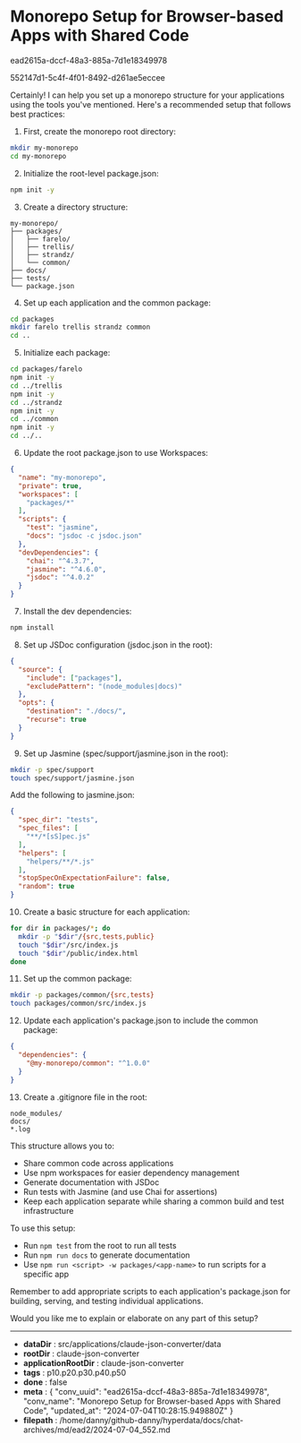 # Monorepo Setup for Browser-based Apps with Shared Code

ead2615a-dccf-48a3-885a-7d1e18349978

552147d1-5c4f-4f01-8492-d261ae5eccee

 Certainly! I can help you set up a monorepo structure for your applications using the tools you've mentioned. Here's a recommended setup that follows best practices:

1. First, create the monorepo root directory:

```bash
mkdir my-monorepo
cd my-monorepo
```

2. Initialize the root-level package.json:

```bash
npm init -y
```

3. Create a directory structure:

```
my-monorepo/
├── packages/
│   ├── farelo/
│   ├── trellis/
│   ├── strandz/
│   └── common/
├── docs/
├── tests/
└── package.json
```

4. Set up each application and the common package:

```bash
cd packages
mkdir farelo trellis strandz common
cd ..
```

5. Initialize each package:

```bash
cd packages/farelo
npm init -y
cd ../trellis
npm init -y
cd ../strandz
npm init -y
cd ../common
npm init -y
cd ../..
```

6. Update the root package.json to use Workspaces:

```json
{
  "name": "my-monorepo",
  "private": true,
  "workspaces": [
    "packages/*"
  ],
  "scripts": {
    "test": "jasmine",
    "docs": "jsdoc -c jsdoc.json"
  },
  "devDependencies": {
    "chai": "^4.3.7",
    "jasmine": "^4.6.0",
    "jsdoc": "^4.0.2"
  }
}
```

7. Install the dev dependencies:

```bash
npm install
```

8. Set up JSDoc configuration (jsdoc.json in the root):

```json
{
  "source": {
    "include": ["packages"],
    "excludePattern": "(node_modules|docs)"
  },
  "opts": {
    "destination": "./docs/",
    "recurse": true
  }
}
```

9. Set up Jasmine (spec/support/jasmine.json in the root):

```bash
mkdir -p spec/support
touch spec/support/jasmine.json
```

Add the following to jasmine.json:

```json
{
  "spec_dir": "tests",
  "spec_files": [
    "**/*[sS]pec.js"
  ],
  "helpers": [
    "helpers/**/*.js"
  ],
  "stopSpecOnExpectationFailure": false,
  "random": true
}
```

10. Create a basic structure for each application:

```bash
for dir in packages/*; do
  mkdir -p "$dir"/{src,tests,public}
  touch "$dir"/src/index.js
  touch "$dir"/public/index.html
done
```

11. Set up the common package:

```bash
mkdir -p packages/common/{src,tests}
touch packages/common/src/index.js
```

12. Update each application's package.json to include the common package:

```json
{
  "dependencies": {
    "@my-monorepo/common": "^1.0.0"
  }
}
```

13. Create a .gitignore file in the root:

```
node_modules/
docs/
*.log
```

This structure allows you to:
- Share common code across applications
- Use npm workspaces for easier dependency management
- Generate documentation with JSDoc
- Run tests with Jasmine (and use Chai for assertions)
- Keep each application separate while sharing a common build and test infrastructure

To use this setup:
- Run `npm test` from the root to run all tests
- Run `npm run docs` to generate documentation
- Use `npm run <script> -w packages/<app-name>` to run scripts for a specific app

Remember to add appropriate scripts to each application's package.json for building, serving, and testing individual applications.

Would you like me to explain or elaborate on any part of this setup?

---

* **dataDir** : src/applications/claude-json-converter/data
* **rootDir** : claude-json-converter
* **applicationRootDir** : claude-json-converter
* **tags** : p10.p20.p30.p40.p50
* **done** : false
* **meta** : {
  "conv_uuid": "ead2615a-dccf-48a3-885a-7d1e18349978",
  "conv_name": "Monorepo Setup for Browser-based Apps with Shared Code",
  "updated_at": "2024-07-04T10:28:15.949880Z"
}
* **filepath** : /home/danny/github-danny/hyperdata/docs/chat-archives/md/ead2/2024-07-04_552.md